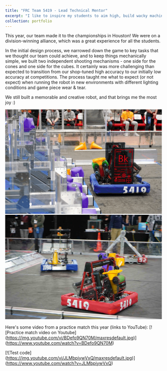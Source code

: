 ```yaml
---
title: "FRC Team 5419 - Lead Technical Mentor"
excerpt: "I like to inspire my students to aim high, build wacky machines, and be good members of society. <br/><img src='/images/coneshoot.gif'>"
collection: portfolio
---
```



This year, our team made it to the championships in Houston! We were on a division-winning alliance, which was a great experience for all the students.

In the initial design process, we narrowed down the game to key tasks that we thought our team could achieve, and to keep things mechanically simple, we built two independent shooting mechanisms - one side for the cones and one side for the cubes. It certainly was more challenging than expected to transition from our shop-tuned high accuracy to our initially low accuracy at competitions. The process taught me what to expect (or not expect) when running the robot in new environments with different lighting conditions and game piece wear & tear.

We still built a memorable and creative robot, and that brings me the most joy :)

<img src='/images/coneshoot.gif'>

<center> 
<img src="/images/frc2023_in_motion.jpg"> 
</center>

Here's some video from a practice match this year (links to YouTube):
[![Practice match video on Youtube]
(https://img.youtube.com/vi/BDefo9QN70M/maxresdefault.jpg)]
(https://www.youtube.com/watch?v=BDefo9QN70M)

[![Test code]
(https://img.youtube.com/vi/JLMbpiywVxQ/maxresdefault.jpg)]
(https://www.youtube.com/watch?v=JLMbpiywVxQ)

<!-- This is an item in your portfolio. It can be have images or nice text. If you name the file .md, it will be parsed as markdown. If you name the file .html, it will be parsed as HTML.  -->
